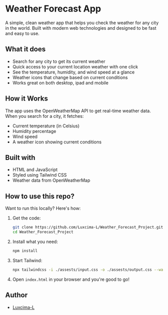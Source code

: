 # Weather Forecast App

A simple, clean weather app that helps you check the weather for any city in the world. Built with modern web technologies and designed to be fast and easy to use.

## What it does

- Search for any city to get its current weather
- Quick access to your current location weather with one click
- See the temperature, humidity, and wind speed at a glance
- Weather icons that change based on current conditions
- Works great on both desktop, ipad and mobile

## How it Works

The app uses the OpenWeatherMap API to get real-time weather data. When you search for a city, it fetches:
- Current temperature (in Celsius)
- Humidity percentage
- Wind speed
- A weather icon showing current conditions

## Built with

- HTML and JavaScript
- Styled using Tailwind CSS
- Weather data from OpenWeatherMap

## How to use this repo?

Want to run this locally? Here's how:

1. Get the code:
   ```bash
   git clone https://github.com/Luxcima-L/Weather_Forecast_Project.git
   cd Weather_Forecast_Project
   ```

2. Install what you need:
   ```bash
   npm install
   ```

3. Start Tailwind:
   ```bash
   npx tailwindcss -i ./assests/input.css -o ./assests/output.css --watch
   ```

4. Open `index.html` in your browser and you're good to go!


## Author

- [Luxcima-L](https://github.com/Luxcima-L)



